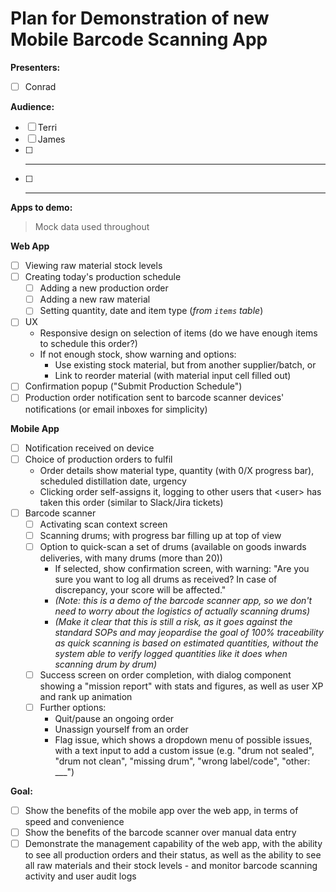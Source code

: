 # Plan for Demonstration of new Mobile Barcode Scanning App

**Presenters:**

- [ ] Conrad

**Audience:**

- [ ] Terri
- [ ] James
- [ ] ***
- [ ] ***

**Apps to demo:**

> Mock data used throughout

**Web App**

- [ ] Viewing raw material stock levels
- [ ] Creating today's production schedule
  - [ ] Adding a new production order
  - [ ] Adding a new raw material
  - [ ] Setting quantity, date and item type (_from `items` table_)
- [ ] UX
  - Responsive design on selection of items (do we have enough items to schedule this order?)
  - If not enough stock, show warning and options:
    - Use existing stock material, but from another supplier/batch, or
    - Link to reorder material (with material input cell filled out)
- [ ] Confirmation popup ("Submit Production Schedule")
- [ ] Production order notification sent to barcode scanner devices' notifications (or email inboxes for simplicity)

**Mobile App**

- [ ] Notification received on device
- [ ] Choice of production orders to fulfil
  - Order details show material type, quantity (with 0/X progress bar), scheduled distillation date, urgency
  - Clicking order self-assigns it, logging to other users that \<user> has taken this order (similar to Slack/Jira tickets)
- [ ] Barcode scanner
  - [ ] Activating scan context screen
  - [ ] Scanning drums; with progress bar filling up at top of view
  - [ ] Option to quick-scan a set of drums (available on goods inwards deliveries, with many drums (more than 20))
    - If selected, show confirmation screen, with warning: "Are you sure you want to log all drums as received? In case of discrepancy, your score will be affected."
    - _(Note: this is a demo of the barcode scanner app, so we don't need to worry about the logistics of actually scanning drums)_
    - _(Make it clear that this is still a risk, as it goes against the standard SOPs and may jeopardise the goal of 100% traceability as quick scanning is based on estimated quantities, without the system able to verify logged quantities like it does when scanning drum by drum)_
  - [ ] Success screen on order completion, with dialog component showing a "mission report" with stats and figures, as well as user XP and rank up animation
  - [ ] Further options:
    - Quit/pause an ongoing order
    - Unassign yourself from an order
    - Flag issue, which shows a dropdown menu of possible issues, with a text input to add a custom issue (e.g. "drum not sealed", "drum not clean", "missing drum", "wrong label/code", "other: \_\_\_")

**Goal:**

- [ ] Show the benefits of the mobile app over the web app, in terms of speed and convenience
- [ ] Show the benefits of the barcode scanner over manual data entry
- [ ] Demonstrate the management capability of the web app, with the ability to see all production orders and their status, as well as the ability to see all raw materials and their stock levels - and monitor barcode scanning activity and user audit logs
